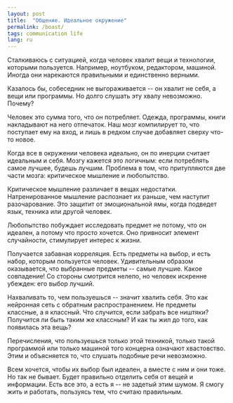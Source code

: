 ```yaml
---
layout: post
title:  "Общение. Идеальное окружение"
permalink: /boast/
tags: communication life
lang: ru
---
```


Сталкиваюсь с ситуацией, когда человек хвалит вещи и технологии, которыми
пользуется. Например, ноутбуком, редактором, машиной. Иногда они нарекаются
правильными и единственно верными.

Казалось бы, собеседник не выгораживается -- он хвалит не себя, а вещи или
программы. Но долго слушать эту хвалу невозможно. Почему?

Человек это сумма того, что он потребляет. Одежда, программы, книги накладывают
на него отпечаток. Наш мозг компилирует то, что поступает ему на вход, и лишь в
редком случае добавляет сверху что-то новое.

Когда все в окружении человека идеально, он по инерции считает идеальным и
себя. Мозгу кажется это логичным: если потреблять самое лучшее, будешь
лучшим. Проблема в том, что притупляются две части мозга: критическое мышление и
любопытство.

Критическое мышление различает в вещах недостатки. Натренированное мышление
распознает их раньше, чем наступит разочарование. Это защитит от эмоциональной
ямы, когда подведет язык, техника или другой человек.

Любопытство побуждает исследовать предмет не потому, что он идеален, а потому
что просто хочется. Оно привносит элемент случайности, стимулирует интерес к
жизни.

Получается забавная корреляция. Есть предметы на выбор, и есть набор, которым
пользуется человек. Удивительным образом оказывается, что выбранные предметы --
самые лучшие. Какое совпадение! Со стороны смотрится нелепо, но человек искренне
убежден: его выбор лучший.

Нахваливать то, чем пользуешься -- значит хвалить себя. Это как нейронная сеть с
обратным распространением. Не предметы классные, а я классный. Что случится,
если забрать все ништяки? Получится ли быть таким же классным? И как ты жил до
того, как появилась эта вещь?

Перечисления, что пользуешься только этой техникой, только такой программой или
только машиной того концерна означают хвастовство. Этим и объясняется то, что
слушать подобные речи невозможно.

Всем хочется, чтобы их выбор был идеален, а вместе с ним и они тоже. Но так не
бывает. Будет правильно отделить себя от вещей и информации. Есть все это, а
есть я -- не задетый этим шумом. Я смогу жить и работать, пользуясь тем, что
считаю правильным.
